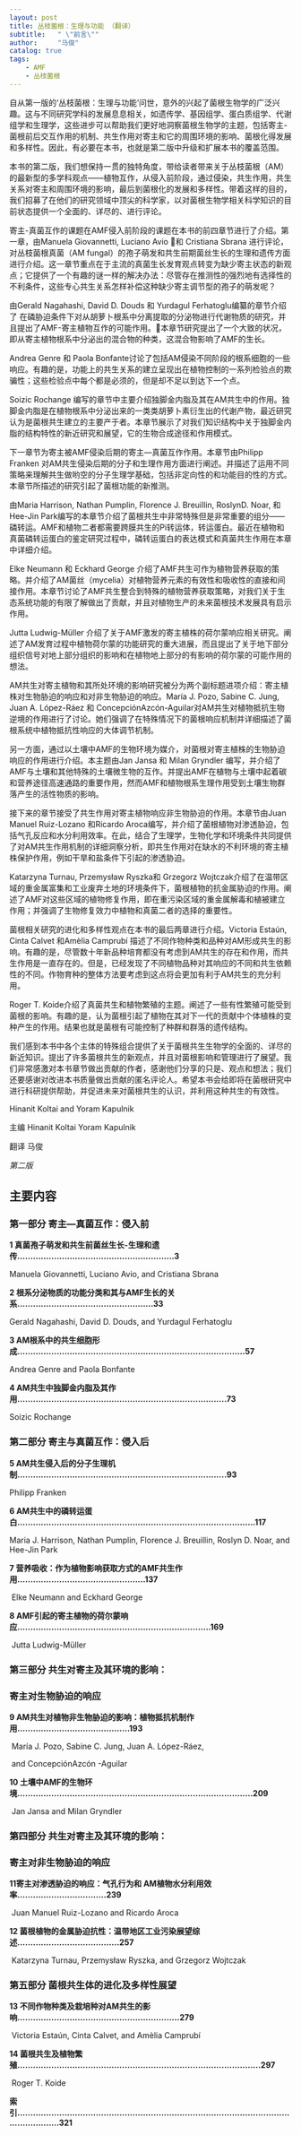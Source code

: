 ```yaml
---
layout: post
title: 丛枝菌根：生理与功能 （翻译）
subtitle:   " \"前言\""
author:     "马俊"
catalog: true
tags:
    - AMF
    - 丛枝菌根
---
```

​自从第一版的‘丛枝菌根：生理与功能’问世，意外的兴起了菌根生物学的广泛兴趣。这与不同研究学科的发展息息相关，如遗传学、基因组学、蛋白质组学、代谢组学和生理学，这些进步可以帮助我们更好地洞察菌根生物学的主题，包括寄主-菌根前后交互作用的机制、共生作用对寄主和它的周围环境的影响、菌根化得发展和多样性。因此，有必要在本书，也就是第二版中升级和扩展本书的覆盖范围。

​本书的第二版，我们想保持一贯的独特角度，带给读者带来关于丛枝菌根（AM）的最新型的多学科观点——植物互作，从侵入前阶段，通过侵染，共生作用，共生关系对寄主和周围环境的影响，最后到菌根化的发展和多样性。带着这样的目的，我们招募了在他们的研究领域中顶尖的科学家，以对菌根生物学相关科学知识的目前状态提供一个全面的、详尽的、进行评论。

寄主-真菌互作的课题在AMF侵入前阶段的课题在本书的前四章节进行了介绍。第一章，由Manuela Giovannetti, Luciano Avio 和 Cristiana Sbrana 进行评论，对丛枝菌根真菌（AM fungal）的孢子萌发和共生前期菌丝生长的生理和遗传方面进行介绍。这一章节重点在于主流的真菌生长发育观点转变为缺少寄主状态的新观点；它提供了一个有趣的谜一样的解决办法：尽管存在推测性的强烈地有选择性的不利条件，这些专心共生关系怎样补偿这种缺少寄主调节型的孢子的萌发呢？

由Gerald Nagahashi, David D. Douds  和 Yurdagul Ferhatoglu编纂的章节介绍了 在磷胁迫条件下对从胡萝卜根系中分离提取的分泌物进行代谢物质的研究，并且提出了AMF-寄主植物互作的可能作用。本章节研究提出了一个大致的状况，即从寄主植物根系中分泌出的混合物的种类，这混合物影响了AMF的生长。

​Andrea Genre 和 Paola Bonfante讨论了包括AM侵染不同阶段的根系细胞的一些响应。有趣的是，功能上的共生关系的建立呈现出在植物控制的一系列检验点的欺骗性；这些检验点中每个都是必须的，但是却不足以到达下一个点。

Soizic Rochange 编写的章节中主要介绍独脚金内脂及其在AM共生中的作用。独脚金内脂是在植物根系中分泌出来的一类类胡萝卜素衍生出的代谢产物，最近研究认为是菌根共生建立的主要产于者。本章节展示了对我们知识结构中关于独脚金内脂的结构特性的新近研究和展望，它的生物合成途径和作用模式。

下一章节为寄主被AMF侵染后期的寄主—真菌互作作用。本章节由Philipp Franken 对AM共生侵染后期的分子和生理作用方面进行阐述。并描述了运用不同策略来理解共生做哟空的分子生理学基础，包括非定向性的和功能目的性的方式。本章节所描述的研究引起了菌根功能的新推测。

由Maria Harrison, Nathan Pumplin, Florence J. Breuillin, RoslynD. Noar, 和Hee-Jin Park编写的本章节介绍了菌根共生中非常特殊但是非常重要的组分——磷转运。AMF和植物二者都需要跨膜共生的Pi转运体，转运蛋白。最近在植物和真菌磷转运蛋白的鉴定研究过程中，磷转运蛋白的表达模式和真菌共生作用在本章中详细介绍。

Elke Neumann 和 Eckhard George 介绍了AMF共生可作为植物营养获取的策略。并介绍了AM菌丝（mycelia）对植物营养元素的有效性和吸收性的直接和间接作用。本章节讨论了AMF共生整合到特殊的植物营养获取策略，对我们关于生态系统功能的有限了解做出了贡献，并且对植物生产的未来菌根技术发展具有启示作用。

Jutta Ludwig-Müller 介绍了关于AMF激发的寄主植株的荷尔蒙响应相关研究。阐述了AM发育过程中植物荷尔蒙的功能研究的重大进展，而且提出了关于地下部分组织信号对地上部分组织的影响和在植物地上部分的有影响的荷尔蒙的可能作用的想法。

AM共生对寄主植物和其所处环境的影响研究被分为两个副标题进项介绍：寄主植株对生物胁迫的响应和对非生物胁迫的响应。María J. Pozo, Sabine C. Jung, Juan A. López-Ráez 和 ConcepciónAzcón-Aguilar对AM共生对植物抵抗生物逆境的作用进行了讨论。她们强调了在特殊情况下的菌根响应机制并详细描述了菌根系统中植物抵抗性响应的大体调节机制。

另一方面，通过以土壤中AMF的生物环境为媒介，对菌根对寄主植株的生物胁迫响应的作用进行介绍。本主题由Jan Jansa  和 Milan Gryndler 编写，并介绍了AMF与土壤和其他特殊的土壤微生物的互作。并提出AMF在植物与土壤中起着碳和营养途径高速通路的重要作用，然而AMF和植物根系生理作用受到土壤生物群落产生的活性物质的影响。

接下来的章节接受了共生作用对寄主植物响应非生物胁迫的作用。本章节由Juan Manuel Ruiz-Lozano 和Ricardo Aroca编写，并介绍了菌根植物对渗透胁迫，包括气孔反应和水分利用效率。在此，结合了生理学，生物化学和环境条件共同提供了对AM共生作用机制的详细洞察分析，即共生作用对在缺水的不利环境的寄主植株保护作用，例如干旱和盐条件下引起的渗透胁迫。

Katarzyna Turnau, Przemysław Ryszka和 Grzegorz Wojtczak介绍了在温带区域的重金属富集和工业废弃土地的环境条件下，菌根植物的抗金属胁迫的作用。阐述了AMF对这些区域的植物修复作用，即在重污染区域的重金属解毒和植被建立作用；并强调了生物修复效力中植物和真菌二者的选择的重要性。

菌根相关研究的进化和多样性观点在本书的最后两章进行介绍。Victoria Estaún, Cinta Calvet 和Amèlia Camprubí 描述了不同作物种类和品种对AM形成共生的影响。有趣的是，尽管数十年新品种培育都没有考虑到AM共生的存在和作用，而共生作用是一直存在的。但是，已经发现了不同植物品种对其响应的不同和共生依赖性的不同。作物育种的整体方法要考虑到这点将会更加有利于AM共生的充分利用。

Roger T. Koide介绍了真菌共生和植物繁殖的主题。阐述了一些有性繁殖可能受到菌根的影响。有趣的是，认为菌根引起了植物在其对下一代的贡献中个体植株的变种产生的作用。结果也就是菌根有可能控制了种群和群落的遗传结构。

我们感到本书中各个主体的特殊组合提供了关于菌根共生生物学的全面的、详尽的新近知识。提出了许多菌根共生的新观点，并且对菌根影响和管理进行了展望。我们非常感激对本书章节做出贡献的作者，感谢他们分享的只是、观点和想法；我们还要感谢对改进本书质量做出贡献的匿名评论人。希望本书会给即将在菌根研究中进行科研提供帮助，并促进未来对菌根共生的认识，并利用这种共生的有效性。
                                                               
Hinanit Koltai and Yoram Kapulnik


主编 Hinanit Koltai Yoram Kapulnik

翻译 马俊

*第二版*
## 主要内容

### 第一部分 寄主—真菌互作：侵入前

**1 真菌孢子萌发和共生前菌丝生长-生理和遗传............................................................3**

   Manuela Giovannetti, Luciano Avio, and Cristiana Sbrana

**2 根系分泌物质的功能分类和其与AMF生长的关系....................................................33**

   Gerald Nagahashi, David D. Douds, and Yurdagul Ferhatoglu

**3 AM根系中的共生细胞形成.......................................................................................57**

   Andrea Genre and Paola Bonfante

**4 AM共生中独脚金内脂及其作用................................................................................73**

   Soizic Rochange

### 第二部分 寄主与真菌互作：侵入后

**5 AM共生侵入后的分子生理机制................................................................................93**

   Philipp Franken

**6 AM共生中的磷转运蛋白...........................................................................................117**

   Maria J. Harrison, Nathan Pumplin, Florence J. Breuillin,
   Roslyn D. Noar, and Hee-Jin Park

**7 营养吸收：作为植物影响获取方式的AMF共生作用.................................................137**

​    Elke Neumann and Eckhard George

**8 AMF引起的寄主植物的荷尔蒙响应..........................................................................169**

​    Jutta Ludwig-Müller

### 第三部分 共生对寄主及其环境的影响：

###                  寄主对生物胁迫的响应

**9 AM共生对植物非生物胁迫的影响：植物抵抗机制作用...........................................193**

​    María J. Pozo, Sabine C. Jung, Juan A. López-Ráez, 

​    and ConcepciónAzcón  -Aguilar

**10 土壤中AMF的生物环境..........................................................................................209**

​     Jan Jansa and Milan Gryndler

### 第四部分 共生对寄主及其环境的影响：

###                  寄主对非生物胁迫的响应

**11寄主对渗透胁迫的响应：气孔行为和 AM植物水分利用效率..................................239**

​     Juan Manuel Ruiz-Lozano and Ricardo Aroca

**12 菌根植物的金属胁迫抗性：温带地区工业污染展望综述.......................................257**

​     Katarzyna Turnau, Przemysław Ryszka, and Grzegorz Wojtczak

### 第五部分 菌根共生体的进化及多样性展望

**13 不同作物种类及栽培种对AM共生的影响..............................................................279**

​     Victoria Estaún, Cinta Calvet, and Amèlia Camprubí

**14 菌根共生及植物繁殖.............................................................................................297**

​     Roger T. Koide

**索引...........................................................................................................................321**


